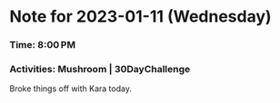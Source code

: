 # Note for 2023-01-11 (Wednesday)
### Time: 8:00 PM
### Activities: Mushroom | 30DayChallenge

Broke things off with Kara today.

